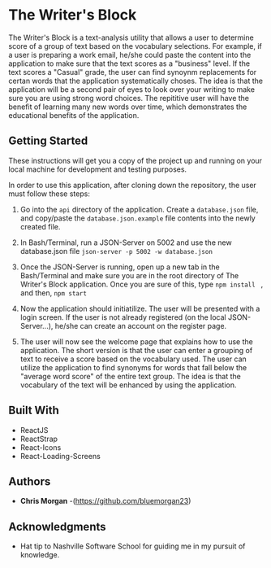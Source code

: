
# The Writer's Block

The Writer's Block is a text-analysis utility that allows a user to determine score of a group of text based on the vocabulary selections. For example, if a user is preparing a work email, he/she could paste the content into the application to make sure that the text scores as a "business" level. If the text scores a "Casual" grade, the user can find synoynm replacements for certan words that the application systematically choses. The idea is that the application will be a second pair of eyes to look over your writing to make sure you are using strong word choices. The repititive user will have the benefit of learning many new words over time, which demonstrates the educational benefits of the application.

## Getting Started

These instructions will get you a copy of the project up and running on your local machine for development and testing purposes.

In order to use this application, after cloning down the repository, the user must follow these steps: 

1. Go into the `api` directory of the application. Create a `database.json` file, and copy/paste the `database.json.example` file contents into the newly created file.

2. In Bash/Terminal, run a JSON-Server on 5002 and use the new database.json file
     `json-server -p 5002 -w database.json`

3. Once the JSON-Server is running, open up a new tab in the Bash/Terminal and make sure you are in the root directory of The Writer's Block application. Once you are sure of this, type `npm install ` , and then, `npm start`

4. Now the application should initiatilize. The user will be presented with a login screen. If the user is not already registered (on the local JSON-Server...), he/she can create an account on the register page.

5. The user will now see the welcome page that explains how to use the application. The short version is that the user can enter a grouping of text to receive a score based on the vocabulary used. The user can utilize the application to find synonyms for words that fall below the "average word score" of the entire text group. The idea is that the vocabulary of the text will be enhanced by using the application.


## Built With

* ReactJS
* ReactStrap
* React-Icons
* React-Loading-Screens

## Authors

* **Chris Morgan** -(https://github.com/bluemorgan23)


## Acknowledgments

* Hat tip to Nashville Software School for guiding me in my pursuit of knowledge.